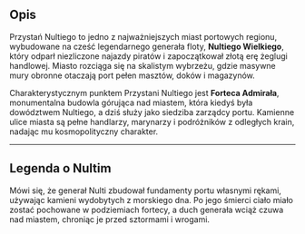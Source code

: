 ## **Opis**  

Przystań Nultiego to jedno z najważniejszych miast portowych regionu, wybudowane na cześć legendarnego generała floty, **Nultiego Wielkiego**, który odparł niezliczone najazdy piratów i zapoczątkował złotą erę żeglugi handlowej. Miasto rozciąga się na skalistym wybrzeżu, gdzie masywne mury obronne otaczają port pełen masztów, doków i magazynów.

Charakterystycznym punktem Przystani Nultiego jest **Forteca Admirała**, monumentalna budowla górująca nad miastem, która kiedyś była dowództwem Nultiego, a dziś służy jako siedziba zarządcy portu. Kamienne ulice miasta są pełne handlarzy, marynarzy i podróżników z odległych krain, nadając mu kosmopolityczny charakter.

- - -
## **Legenda o Nultim**  

Mówi się, że generał Nulti zbudował fundamenty portu własnymi rękami, używając kamieni wydobytych z morskiego dna. Po jego śmierci ciało miało zostać pochowane w podziemiach fortecy, a duch generała wciąż czuwa nad miastem, chroniąc je przed sztormami i wrogami.